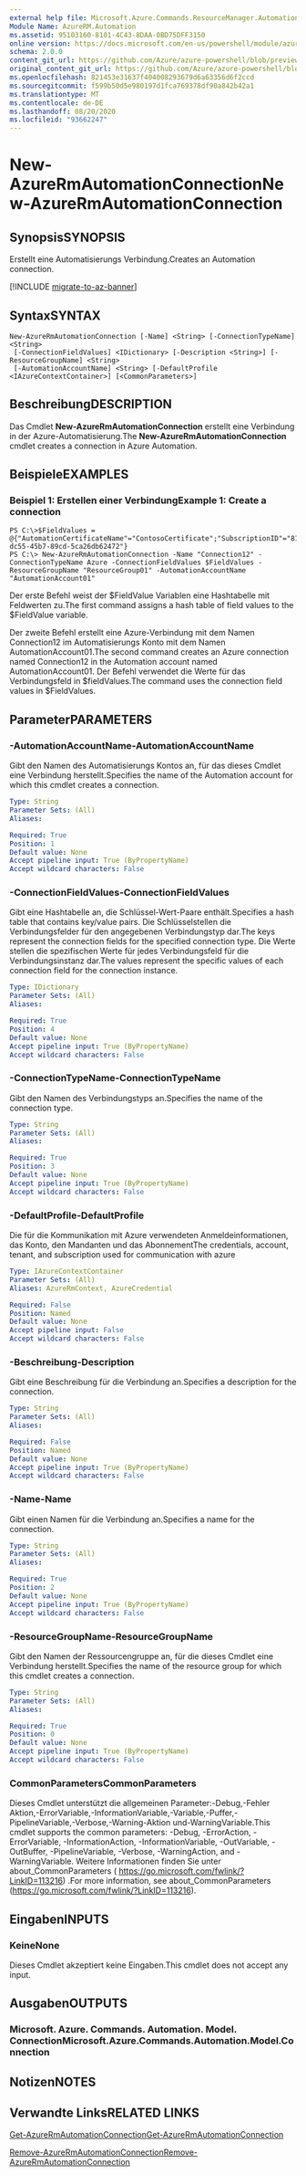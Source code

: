 ```yaml
---
external help file: Microsoft.Azure.Commands.ResourceManager.Automation.dll-Help.xml
Module Name: AzureRM.Automation
ms.assetid: 95103160-8101-4C43-8DAA-0BD75DFF3150
online version: https://docs.microsoft.com/en-us/powershell/module/azurerm.automation/new-azurermautomationconnection
schema: 2.0.0
content_git_url: https://github.com/Azure/azure-powershell/blob/preview/src/ResourceManager/Automation/Commands.Automation/help/New-AzureRMAutomationConnection.md
original_content_git_url: https://github.com/Azure/azure-powershell/blob/preview/src/ResourceManager/Automation/Commands.Automation/help/New-AzureRMAutomationConnection.md
ms.openlocfilehash: 821453e31637f404008293679d6a63356d6f2ccd
ms.sourcegitcommit: f599b50d5e980197d1fca769378df90a842b42a1
ms.translationtype: MT
ms.contentlocale: de-DE
ms.lasthandoff: 08/20/2020
ms.locfileid: "93662247"
---
```

# <span data-ttu-id="37d92-101">New-AzureRmAutomationConnection</span><span class="sxs-lookup"><span data-stu-id="37d92-101">New-AzureRmAutomationConnection</span></span>

## <span data-ttu-id="37d92-102">Synopsis</span><span class="sxs-lookup"><span data-stu-id="37d92-102">SYNOPSIS</span></span>
<span data-ttu-id="37d92-103">Erstellt eine Automatisierungs Verbindung.</span><span class="sxs-lookup"><span data-stu-id="37d92-103">Creates an Automation connection.</span></span>

[!INCLUDE [migrate-to-az-banner](../../includes/migrate-to-az-banner.md)]

## <span data-ttu-id="37d92-104">Syntax</span><span class="sxs-lookup"><span data-stu-id="37d92-104">SYNTAX</span></span>

```
New-AzureRmAutomationConnection [-Name] <String> [-ConnectionTypeName] <String>
 [-ConnectionFieldValues] <IDictionary> [-Description <String>] [-ResourceGroupName] <String>
 [-AutomationAccountName] <String> [-DefaultProfile <IAzureContextContainer>] [<CommonParameters>]
```

## <span data-ttu-id="37d92-105">Beschreibung</span><span class="sxs-lookup"><span data-stu-id="37d92-105">DESCRIPTION</span></span>
<span data-ttu-id="37d92-106">Das Cmdlet **New-AzureRmAutomationConnection** erstellt eine Verbindung in der Azure-Automatisierung.</span><span class="sxs-lookup"><span data-stu-id="37d92-106">The **New-AzureRmAutomationConnection** cmdlet creates a connection in Azure Automation.</span></span>

## <span data-ttu-id="37d92-107">Beispiele</span><span class="sxs-lookup"><span data-stu-id="37d92-107">EXAMPLES</span></span>

### <span data-ttu-id="37d92-108">Beispiel 1: Erstellen einer Verbindung</span><span class="sxs-lookup"><span data-stu-id="37d92-108">Example 1: Create a connection</span></span>
```
PS C:\>$FieldValues = @{"AutomationCertificateName"="ContosoCertificate";"SubscriptionID"="81b59010-dc55-45b7-89cd-5ca26db62472"}
PS C:\> New-AzureRmAutomationConnection -Name "Connection12" -ConnectionTypeName Azure -ConnectionFieldValues $FieldValues -ResourceGroupName "ResourceGroup01" -AutomationAccountName "AutomationAccount01"
```

<span data-ttu-id="37d92-109">Der erste Befehl weist der $FieldValue Variablen eine Hashtabelle mit Feldwerten zu.</span><span class="sxs-lookup"><span data-stu-id="37d92-109">The first command assigns a hash table of field values to the $FieldValue variable.</span></span>

<span data-ttu-id="37d92-110">Der zweite Befehl erstellt eine Azure-Verbindung mit dem Namen Connection12 im Automatisierungs Konto mit dem Namen AutomationAccount01.</span><span class="sxs-lookup"><span data-stu-id="37d92-110">The second command creates an Azure connection named Connection12 in the Automation account named AutomationAccount01.</span></span>
<span data-ttu-id="37d92-111">Der Befehl verwendet die Werte für das Verbindungsfeld in $fieldValues.</span><span class="sxs-lookup"><span data-stu-id="37d92-111">The command uses the connection field values in $FieldValues.</span></span>

## <span data-ttu-id="37d92-112">Parameter</span><span class="sxs-lookup"><span data-stu-id="37d92-112">PARAMETERS</span></span>

### <span data-ttu-id="37d92-113">-AutomationAccountName</span><span class="sxs-lookup"><span data-stu-id="37d92-113">-AutomationAccountName</span></span>
<span data-ttu-id="37d92-114">Gibt den Namen des Automatisierungs Kontos an, für das dieses Cmdlet eine Verbindung herstellt.</span><span class="sxs-lookup"><span data-stu-id="37d92-114">Specifies the name of the Automation account for which this cmdlet creates a connection.</span></span>

```yaml
Type: String
Parameter Sets: (All)
Aliases: 

Required: True
Position: 1
Default value: None
Accept pipeline input: True (ByPropertyName)
Accept wildcard characters: False
```

### <span data-ttu-id="37d92-115">-ConnectionFieldValues</span><span class="sxs-lookup"><span data-stu-id="37d92-115">-ConnectionFieldValues</span></span>
<span data-ttu-id="37d92-116">Gibt eine Hashtabelle an, die Schlüssel-Wert-Paare enthält.</span><span class="sxs-lookup"><span data-stu-id="37d92-116">Specifies a hash table that contains key/value pairs.</span></span>
<span data-ttu-id="37d92-117">Die Schlüsselstellen die Verbindungsfelder für den angegebenen Verbindungstyp dar.</span><span class="sxs-lookup"><span data-stu-id="37d92-117">The keys represent the connection fields for the specified connection type.</span></span>
<span data-ttu-id="37d92-118">Die Werte stellen die spezifischen Werte für jedes Verbindungsfeld für die Verbindungsinstanz dar.</span><span class="sxs-lookup"><span data-stu-id="37d92-118">The values represent the specific values of each connection field for the connection instance.</span></span>

```yaml
Type: IDictionary
Parameter Sets: (All)
Aliases: 

Required: True
Position: 4
Default value: None
Accept pipeline input: True (ByPropertyName)
Accept wildcard characters: False
```

### <span data-ttu-id="37d92-119">-ConnectionTypeName</span><span class="sxs-lookup"><span data-stu-id="37d92-119">-ConnectionTypeName</span></span>
<span data-ttu-id="37d92-120">Gibt den Namen des Verbindungstyps an.</span><span class="sxs-lookup"><span data-stu-id="37d92-120">Specifies the name of the connection type.</span></span>

```yaml
Type: String
Parameter Sets: (All)
Aliases: 

Required: True
Position: 3
Default value: None
Accept pipeline input: True (ByPropertyName)
Accept wildcard characters: False
```

### <span data-ttu-id="37d92-121">-DefaultProfile</span><span class="sxs-lookup"><span data-stu-id="37d92-121">-DefaultProfile</span></span>
<span data-ttu-id="37d92-122">Die für die Kommunikation mit Azure verwendeten Anmeldeinformationen, das Konto, den Mandanten und das Abonnement</span><span class="sxs-lookup"><span data-stu-id="37d92-122">The credentials, account, tenant, and subscription used for communication with azure</span></span>

```yaml
Type: IAzureContextContainer
Parameter Sets: (All)
Aliases: AzureRmContext, AzureCredential

Required: False
Position: Named
Default value: None
Accept pipeline input: False
Accept wildcard characters: False
```

### <span data-ttu-id="37d92-123">-Beschreibung</span><span class="sxs-lookup"><span data-stu-id="37d92-123">-Description</span></span>
<span data-ttu-id="37d92-124">Gibt eine Beschreibung für die Verbindung an.</span><span class="sxs-lookup"><span data-stu-id="37d92-124">Specifies a description for the connection.</span></span>

```yaml
Type: String
Parameter Sets: (All)
Aliases: 

Required: False
Position: Named
Default value: None
Accept pipeline input: True (ByPropertyName)
Accept wildcard characters: False
```

### <span data-ttu-id="37d92-125">-Name</span><span class="sxs-lookup"><span data-stu-id="37d92-125">-Name</span></span>
<span data-ttu-id="37d92-126">Gibt einen Namen für die Verbindung an.</span><span class="sxs-lookup"><span data-stu-id="37d92-126">Specifies a name for the connection.</span></span>

```yaml
Type: String
Parameter Sets: (All)
Aliases: 

Required: True
Position: 2
Default value: None
Accept pipeline input: True (ByPropertyName)
Accept wildcard characters: False
```

### <span data-ttu-id="37d92-127">-ResourceGroupName</span><span class="sxs-lookup"><span data-stu-id="37d92-127">-ResourceGroupName</span></span>
<span data-ttu-id="37d92-128">Gibt den Namen der Ressourcengruppe an, für die dieses Cmdlet eine Verbindung herstellt.</span><span class="sxs-lookup"><span data-stu-id="37d92-128">Specifies the name of the resource group for which this cmdlet creates a connection.</span></span>

```yaml
Type: String
Parameter Sets: (All)
Aliases: 

Required: True
Position: 0
Default value: None
Accept pipeline input: True (ByPropertyName)
Accept wildcard characters: False
```

### <span data-ttu-id="37d92-129">CommonParameters</span><span class="sxs-lookup"><span data-stu-id="37d92-129">CommonParameters</span></span>
<span data-ttu-id="37d92-130">Dieses Cmdlet unterstützt die allgemeinen Parameter:-Debug,-Fehler Aktion,-ErrorVariable,-InformationVariable,-Variable,-Puffer,-PipelineVariable,-Verbose,-Warning-Aktion und-WarningVariable.</span><span class="sxs-lookup"><span data-stu-id="37d92-130">This cmdlet supports the common parameters: -Debug, -ErrorAction, -ErrorVariable, -InformationAction, -InformationVariable, -OutVariable, -OutBuffer, -PipelineVariable, -Verbose, -WarningAction, and -WarningVariable.</span></span> <span data-ttu-id="37d92-131">Weitere Informationen finden Sie unter about_CommonParameters ( https://go.microsoft.com/fwlink/?LinkID=113216) .</span><span class="sxs-lookup"><span data-stu-id="37d92-131">For more information, see about_CommonParameters (https://go.microsoft.com/fwlink/?LinkID=113216).</span></span>

## <span data-ttu-id="37d92-132">Eingaben</span><span class="sxs-lookup"><span data-stu-id="37d92-132">INPUTS</span></span>

### <span data-ttu-id="37d92-133">Keine</span><span class="sxs-lookup"><span data-stu-id="37d92-133">None</span></span>
<span data-ttu-id="37d92-134">Dieses Cmdlet akzeptiert keine Eingaben.</span><span class="sxs-lookup"><span data-stu-id="37d92-134">This cmdlet does not accept any input.</span></span>

## <span data-ttu-id="37d92-135">Ausgaben</span><span class="sxs-lookup"><span data-stu-id="37d92-135">OUTPUTS</span></span>

### <span data-ttu-id="37d92-136">Microsoft. Azure. Commands. Automation. Model. Connection</span><span class="sxs-lookup"><span data-stu-id="37d92-136">Microsoft.Azure.Commands.Automation.Model.Connection</span></span>

## <span data-ttu-id="37d92-137">Notizen</span><span class="sxs-lookup"><span data-stu-id="37d92-137">NOTES</span></span>

## <span data-ttu-id="37d92-138">Verwandte Links</span><span class="sxs-lookup"><span data-stu-id="37d92-138">RELATED LINKS</span></span>

[<span data-ttu-id="37d92-139">Get-AzureRmAutomationConnection</span><span class="sxs-lookup"><span data-stu-id="37d92-139">Get-AzureRmAutomationConnection</span></span>](./Get-AzureRMAutomationConnection.md)

[<span data-ttu-id="37d92-140">Remove-AzureRmAutomationConnection</span><span class="sxs-lookup"><span data-stu-id="37d92-140">Remove-AzureRmAutomationConnection</span></span>](./Remove-AzureRMAutomationConnection.md)


